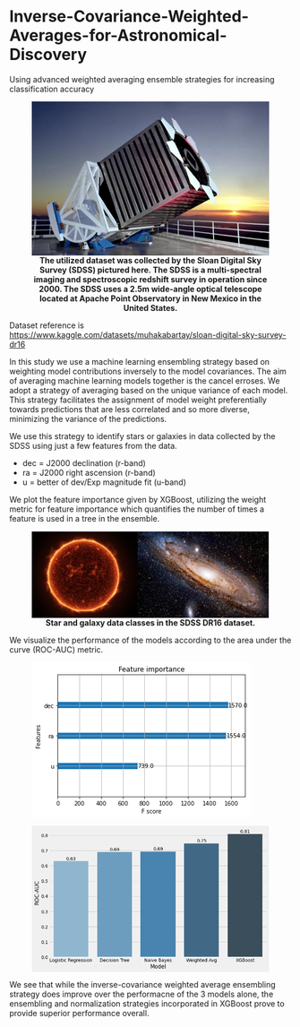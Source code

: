 # Inverse-Covariance-Weighted-Averages-for-Astronomical-Discovery
Using advanced weighted averaging ensemble strategies for increasing classification accuracy

<figure>
<img src="img/sdss1.jpg" align="center"/>
<figcaption align = "center"><b> The utilized dataset was collected by the Sloan Digital Sky Survey (SDSS) pictured here. The SDSS is a multi-spectral imaging and spectroscopic redshift survey in operation since 2000. The SDSS uses a 2.5m wide-angle optical telescope located at Apache Point Observatory in New Mexico in the United States. </b></figcaption>
</figure>

     

Dataset reference is https://www.kaggle.com/datasets/muhakabartay/sloan-digital-sky-survey-dr16

In this study we use a machine learning ensembling strategy based on weighting model contributions inversely to the model covariances. The aim of averaging machine learning models
together is the cancel erroses. We adopt a strategy of averaging based on the unique variance of each model. 
This strategy facilitates the assignment of model weight preferentially towards predictions that are less correlated and so more diverse, minimizing the variance of the predictions.

We use this strategy to identify stars or galaxies in data collected by the SDSS using just a few features from the data.

* dec = J2000 declination (r-band)
* ra = J2000 right ascension (r-band)
* u = better of dev/Exp magnitude fit (u-band)

We plot the feature importance given by XGBoost, utilizing the weight metric for feature importance which quantifies the number of times a feature is used in a tree in the ensemble.

<figure>
<img src="img/galaxy_star.jpg" align="center"/>
<figcaption align = "center"><b> Star and galaxy data classes in the SDSS DR16 dataset. </b></figcaption>
</figure>

We visualize the performance of the models according to the area under the curve (ROC-AUC) metric.

<figure>
<img src="img/feature_impt.png" align="center"/>
</figure>

<figure>
<img src="img/auc_bars.png" align="center"/>
</figure>

We see that while the inverse-covariance weighted average ensembling strategy does improve over the performacne of the 3 models alone, the ensembling and normalization strategies incorporated in XGBoost prove to provide superior performance overall.

